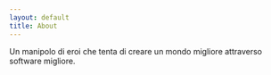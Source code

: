 ```yaml
---
layout: default
title: About
---
```


Un manipolo di eroi che tenta di creare un mondo migliore attraverso software migliore.
